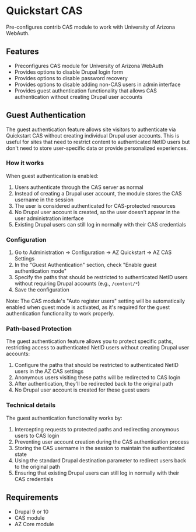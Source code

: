 # Quickstart CAS

Pre-configures contrib CAS module to work with University of Arizona WebAuth.

## Features

- Preconfigures CAS module for University of Arizona WebAuth
- Provides options to disable Drupal login form
- Provides options to disable password recovery
- Provides options to disable adding non-CAS users in admin interface
- Provides guest authentication functionality that allows CAS authentication without creating Drupal user accounts

## Guest Authentication

The guest authentication feature allows site visitors to authenticate via Quickstart CAS without creating individual Drupal user accounts. This is useful for sites that need to restrict content to authenticated NetID users but don't need to store user-specific data or provide personalized experiences.

### How it works

When guest authentication is enabled:

1. Users authenticate through the CAS server as normal
2. Instead of creating a Drupal user account, the module stores the CAS username in the session
3. The user is considered authenticated for CAS-protected resources
4. No Drupal user account is created, so the user doesn't appear in the user administration interface
5. Existing Drupal users can still log in normally with their CAS credentials

### Configuration

1. Go to Administration → Configuration → AZ Quickstart → AZ CAS Settings
2. In the "Guest Authentication" section, check "Enable guest authentication mode"
3. Specify the paths that should be restricted to authenticated NetID users without requiring Drupal accounts (e.g., `/content/*`)
4. Save the configuration

Note: The CAS module's "Auto register users" setting will be automatically enabled when guest mode is activated, as it's required for the guest authentication functionality to work properly.

### Path-based Protection

The guest authentication feature allows you to protect specific paths, restricting access to authenticated NetID users without creating Drupal user accounts:

1. Configure the paths that should be restricted to authenticated NetID users in the AZ CAS settings
2. Anonymous users visiting these paths will be redirected to CAS login
3. After authentication, they'll be redirected back to the original path
4. No Drupal user account is created for these guest users

### Technical details

The guest authentication functionality works by:

1. Intercepting requests to protected paths and redirecting anonymous users to CAS login
2. Preventing user account creation during the CAS authentication process
3. Storing the CAS username in the session to maintain the authenticated state
4. Using the standard Drupal destination parameter to redirect users back to the original path
5. Ensuring that existing Drupal users can still log in normally with their CAS credentials

## Requirements

- Drupal 9 or 10
- CAS module
- AZ Core module

